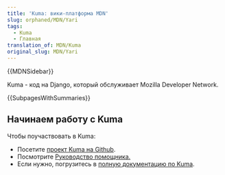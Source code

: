 ```yaml
---
title: 'Kuma: вики-платформа MDN'
slug: orphaned/MDN/Yari
tags:
  - Kuma
  - Главная
translation_of: MDN/Kuma
original_slug: MDN/Yari
---
```


{{MDNSidebar}}

Kuma - код на Django, который обслуживает Mozilla Developer Network.

{{SubpagesWithSummaries}}

## Начинаем работу с Kuma

Чтобы поучаствовать в Kuma:

- Посетите [проект Kuma на Github](https://github.com/mozilla/kuma).
- Посмотрите [Руководство помощника.](https://github.com/mozilla/kuma/blob/master/CONTRIBUTING.md)
- Если нужно, погрузитесь в [полную документацию по Kuma](http://kuma.readthedocs.org/en/latest/).
